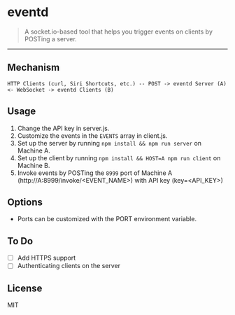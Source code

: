 # eventd
> A socket.io-based tool that helps you trigger events on clients by POSTing a server.
---

## Mechanism

```
HTTP Clients (curl, Siri Shortcuts, etc.) -- POST -> eventd Server (A) <- WebSocket -> eventd Clients (B)
```

## Usage

1. Change the API key in server.js.
1. Customize the events in the ``EVENTS`` array in client.js.
2. Set up the server by running ``npm install && npm run server`` on Machine A.
3. Set up the client by running ``npm install && HOST=A npm run client`` on Machine B.
4. Invoke events by POSTing the ``8999`` port of Machine A (http://A:8999/invoke/<EVENT_NAME>) with API key (key=<API_KEY>)

## Options

* Ports can be customized with the PORT environment variable.

## To Do
* [ ] Add HTTPS support
* [ ] Authenticating clients on the server

## License
MIT
